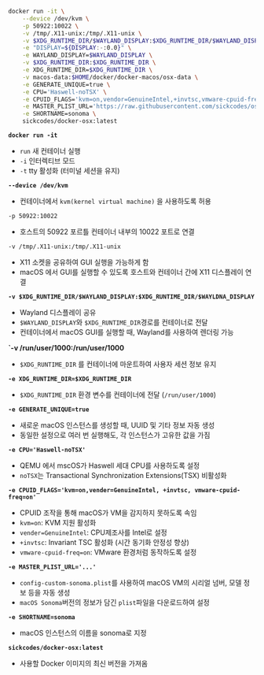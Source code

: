 ```bash
docker run -it \
    --device /dev/kvm \
    -p 50922:10022 \
    -v /tmp/.X11-unix:/tmp/.X11-unix \
    -v $XDG_RUNTIME_DIR/$WAYLAND_DISPLAY:$XDG_RUNTIME_DIR/$WAYLAND_DISPLAY \
    -e "DISPLAY=${DISPLAY:-:0.0}" \
    -e WAYLAND_DISPLAY=$WAYLAND_DISPLAY \
    -v $XDG_RUNTIME_DIR:$XDG_RUNTIME_DIR \
    -e XDG_RUNTIME_DIR=$XDG_RUNTIME_DIR \
    -v macos-data:$HOME/docker/docker-macos/osx-data \
    -e GENERATE_UNIQUE=true \
    -e CPU='Haswell-noTSX' \
    -e CPUID_FLAGS='kvm=on,vendor=GenuineIntel,+invtsc,vmware-cpuid-freq=on' \
    -e MASTER_PLIST_URL='https://raw.githubusercontent.com/sickcodes/osx-serial-generator/master/config-custom-sonoma.plist' \
    -e SHORTNAME=sonoma \
    sickcodes/docker-osx:latest
```

**`docker run -it`**
* `run` 새 컨테이너 실행
* `-i` 인터렉티브 모드
* `-t` tty 활성화 (터미널 세션을 유지)

**`--device /dev/kvm`**
* 컨테이너에서 `kvm(kernel virtual machine)` 을 사용하도록 허용

`-p 50922:10022`
* 호스트의 50922 포르틀 컨테이너 내부의 10022 포트로 연결

`-v /tmp/.X11-unix:/tmp/.X11-unix`
* X11 소켓을 공유하여 GUI 실행을 가능하게 함
* macOS 에서 GUI를 실행할 수 있도록 호스트와 컨테이너 간에 X11 디스플레이 연결

**`-v $XDG_RUNTIME_DIR/$WAYLAND_DISPLAY:$XDG_RUNTIME_DIR/$WAYLDNA_DISPLAY`**
* Wayland 디스플레이 공유
* `$WAYLAND_DISPLAY`와 `$XDG_RUNTIME_DIR`경로를 컨테이너로 전달
* 컨테이너에서 macOS GUI를 실행할 때, Wayland를 사용하여 렌더링 가능

**`-v /run/user/1000:/run/user/1000**
* `$XDG_RUNTIME_DIR` 를 컨테이너에 마운트하여 사용자 세션 정보 유지

**`-e XDG_RUNTIME_DIR=$XDG_RUNTIME_DIR`**
* `$XDG_RUNTIME_DIR` 환경 변수를 컨테이너에 전달 (`/run/user/1000`)

**`-e GENERATE_UNIQUE=true`**
* 새로운 macOS 인스턴스를 생성할 때, UUID 및 기타 정보 자동 생성
* 동일한 설정으로 여러 번 실행해도, 각 인스턴스가 고유한 값을 가짐

**`-e CPU='Haswell-noTSX'`**
* QEMU 에서 mscOS가 Haswell 세대 CPU를 사용하도록 설정
* `noTSX`는 Transactional Synchronization Extensions(TSX) 비활성화

**`-e CPUID_FLAGS='kvm=on,vender=GenuineIntel, +invtsc, vmware-cpuid-freq=on'`**
* CPUID 조작을 통해 macOS가 VM을 감지하지 못하도록 속임
* `kvm=on`: KVM 지원 활성화
* `vender=GenuineIntel`: CPU제조사를 Intel로 설정
* `+invtsc`: Invariant TSC 활성화 (시간 동기화 안정성 향상)
* `vmware-cpuid-freq=on`: VMware 환경처럼 동작하도록 설정

**`-e MASTER_PLIST_URL='...'`**
* `config-custom-sonoma.plist`를 사용하여 macOS VM의 시리얼 넘버, 모델 정보 등을 자동 생성
* `macOS Sonoma`버전의 정보가 담긴 `plist`파일을 다운로드하여 설정

**`-e SHORTNAME=sonoma`**
* macOS 인스턴스의 이름을 sonoma로 지정

**`sickcodes/docker-osx:latest`**
* 사용할 Docker 이미지의 최신 버전을 가져옴